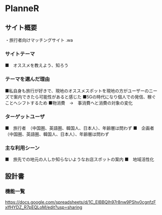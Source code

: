 # PlanneR

## サイト概要
・旅行者向けマッチングサイト 
.wa


### サイトテーマ
■　オススメを教えよう、知ろう

### テーマを選んだ理由
■私自身も旅行が好きで、現地のオススメスポットを現地の方がユーザーのニーズで案内できたら可能性があると感じた
■5Gの時代になり個人での発信、稼ぐことへシフトするため
■物消費　→　事消費へと消費の対象の変化

### ターゲットユーザ
■　旅行者　（中国圏、英語圏、韓国人、日本人）、年齢層は問わず
■　企画者　（中国圏、英語圏、韓国人、日本人）、年齢層は問わず

### 主な利用シーン
■　旅先での地元の人しか知らないようなお店スポットの案内
■　地域活性化

## 設計書

### 機能一覧
https://docs.google.com/spreadsheets/d/1C_EIBBQIh97r8nw9PShv0cgnfzFxlfHYDZ_R7pEQLoM/edit?usp=sharing
